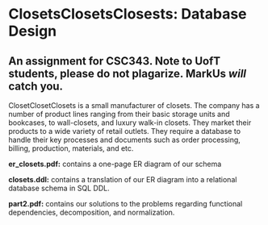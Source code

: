 # ClosetsClosetsClosests: Database Design
An assignment for CSC343. Note to UofT students, please **do not plagarize**. MarkUs ***will*** catch you.  
---

ClosetClosetClosets is a small manufacturer of closets. The company has a number of product lines ranging from
their basic storage units and bookcases, to wall-closets, and luxury walk-in closets. They market their
products to a wide variety of retail outlets. They require a database to handle their key processes and documents such as order processing, billing, production, materials, and etc. 

**er_closets.pdf:** contains a one-page ER diagram of our schema

**closets.ddl:** contains a translation of our ER diagram into a relational database schema in SQL DDL.

**part2.pdf:** contains our solutions to the problems regarding functional dependencies, decomposition, and normalization.
